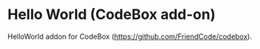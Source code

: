 Hello World (CodeBox add-on)
========================

HelloWorld addon for CodeBox (https://github.com/FriendCode/codebox).
